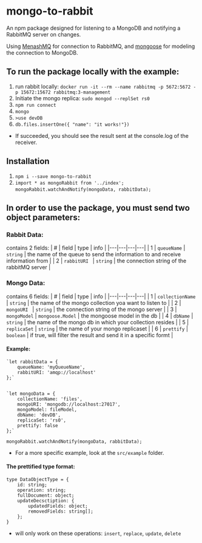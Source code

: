 # mongo-to-rabbit

An npm package designed for listening to a MongoDB and notifying a RabbitMQ server on changes.

Using [MenashMQ](https://www.npmjs.com/package/menashmq) for connection to RabbitMQ,
and [mongoose](https://mongoosejs.com/) for modeling the connection to MongoDB.

## To run the package locally with the example: 
1. run rabbit locally: `docker run -it --rm --name rabbitmq -p 5672:5672 -p 15672:15672 rabbitmq:3-management`
2. Initiate the mongo replica: `sudo mongod --replSet rs0`
3. `npm run connect`
4. `mongo`
5. `>use devDB`
6. `db.files.insertOne({ "name": "it works!"})`

* If succeeded, you should see the result sent at the console.log of the receiver.

## Installation
1. `npm i --save mongo-to-rabbit`
2. `import * as mongoRabbit from '../index';`  
`mongoRabbit.watchAndNotify(mongoData, rabbitData);`

## In order to use the package, you must send two object parameters:

### Rabbit Data:
contains 2 fields: 
| #  | field | type | info |
|---|---|---|---|
| 1 | `queueName`  | `string` | the name of the queue to send the information to and receive information from |
| 2 | `rabbitURI `  | `string` | the connection string of the rabbitMQ server |

### Mongo Data:

contains 6 fields:
| #  | field | type | info |
|---|---|---|---|
| 1 | `collectionName`  | `string` | the name of the mongo collection yoa want to listen to |
| 2 | `mongoURI `  | `string` | the connection string of the mongo server |
| 3 | `mongoModel` | `mongoose.Model` | the mongoose model in the db |
| 4 | `dbName`   | `string` | the name of the mongo db in which your collection resides  |
| 5 |  `replicaSet` | `string` | the name of your mongo replicaset |
| 6 | `prettify` | `boolean`  | if true, will filter the result and send it in a specific formt |

#### Example: 
```node
`let rabbitData = {  
    queueName: 'myQueueName',  
    rabbitURI: 'amqp://localhost'  
};`  


`let mongoData = {  
    collectionName: 'files',  
    mongoURI: 'mongodb://localhost:27017',  
    mongoModel: fileModel,  
    dbName: 'devDB',  
    replicaSet: 'rs0',  
    prettify: false  
};`  
```
`mongoRabbit.watchAndNotify(mongoData, rabbitData);`

* For a more specific example, look at the `src/example` folder.

#### The prettified type format:
```node
type DataObjectType = {  
    id: string;  
    operation: string;  
    fullDocument: object;  
    updateDecsctiption: {  
        updatedFields: object;  
        removedFields: string[];  
    };  
}
```
* will only work on these operations: `insert`, `replace`, `update`, `delete`
